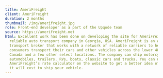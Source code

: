 ```yaml
---
title: AmeriFreight
client: AmeriFreight
duration: 2 months
thumbnail: /img/amerifreight.jpg
role: Front-end developer as a part of the Upqode team
source: https://amerifreight.net
html: Excellent work has been done on developing the site for AmeriFreight, a
  reliable auto transport company in Georgia, USA. AmeriFreight is an auto
  transport broker that works with a network of reliable carriers to help
  consumers transport their cars and other vehicles across the lower 48 states,
  Canada and a few other select locations. The company can ship motorcycles,
  automobiles, trailers, RVs, boats, classic cars and trucks. You can use
  AmeriFreight’s rate calculator on the website to get a better idea of how much
  it will cost to ship your vehicle.
---
```

